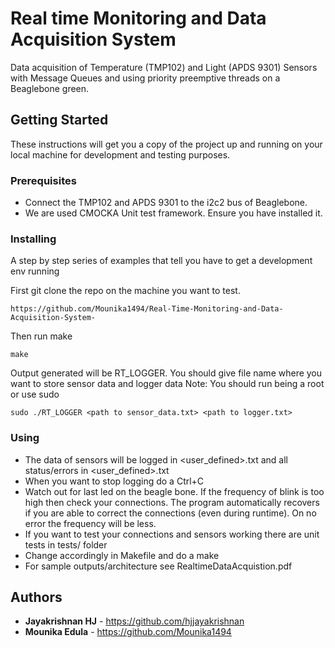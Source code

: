 # Real time Monitoring and Data Acquisition System
Data acquisition of Temperature (TMP102) and Light (APDS 9301) Sensors with Message Queues and using priority preemptive threads
on a Beaglebone green.

## Getting Started

These instructions will get you a copy of the project up and running on your local machine for development and testing purposes. 

### Prerequisites

* Connect the TMP102 and APDS 9301 to the i2c2 bus of Beaglebone.
* We are used CMOCKA Unit test framework. Ensure you have installed it.

### Installing

A step by step series of examples that tell you have to get a development env running

First git clone the repo on the machine you want to test.

```
https://github.com/Mounika1494/Real-Time-Monitoring-and-Data-Acquisition-System-
```

Then run make

```
make
```

Output generated will be RT_LOGGER. You should give file name where you want to store sensor data and logger data
Note: You should run being a root or use sudo

```
sudo ./RT_LOGGER <path to sensor_data.txt> <path to logger.txt>
```

### Using

* The data of sensors will be logged in <user_defined>.txt and all status/errors in <user_defined>.txt
* When you want to stop logging do a Ctrl+C
* Watch out for last led on the beagle bone. If the frequency of blink is too high then check your connections. The program     automatically recovers if you are able to correct the connections (even during runtime). On no error the frequency will be   less.  
* If you want to test your connections and sensors working there are unit tests in tests/ folder
* Change accordingly in Makefile and do a make
* For sample outputs/architecture see RealtimeDataAcquistion.pdf

## Authors

* **Jayakrishnan HJ** - https://github.com/hjjayakrishnan
* **Mounika Edula** - https://github.com/Mounika1494
